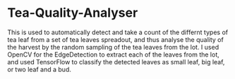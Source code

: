 # Tea-Quality-Analyser
This is used to automatically detect and take a count of the differnt types of tea leaf from a set of tea leaves spreadout, and thus analyse the quality of the harvest by the random sampling of the tea leaves from the lot.
I used OpenCV for the EdgeDetection to extract each of the leaves from the lot, and used TensorFlow to classify the detected leaves as small leaf, big leaf, or two leaf and a bud.
